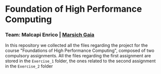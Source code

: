 # Foundation of High Performance Computing
### Team: Malcapi Enrico | [Marsich Gaia](https://github.com/gmarsich)
In this repository we collected all the files regarding the project for the course "Foundations of High Performance Computing", composed of two compulsory assignments. All the files regarding the first assignment are stored in the `Exercise_1` folder, the ones related to the second assignment in the `Exercise_2` folder
